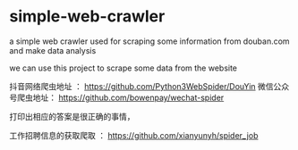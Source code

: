 # simple-web-crawler
a simple web crawler used for scraping some information from douban.com and make data analysis

we can use this project to scrape some data from the website

抖音网络爬虫地址  ： https://github.com/Python3WebSpider/DouYin
微信公众号爬虫地址： https://github.com/bowenpay/wechat-spider

打印出相应的答案是很正确的事情，


工作招聘信息的获取爬取 ： https://github.com/xianyunyh/spider_job



